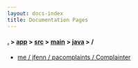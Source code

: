 ```yaml
---
layout: docs-index
title: Documentation Pages
---
```

#### [.](./../../../../index) > [app](./../../../index) > [src](./../../index) > [main](./../index) > [java](./index) > **/**

- [me / jfenn / pacomplaints / Complainter](me/jfenn/pacomplaints/Complainter)
